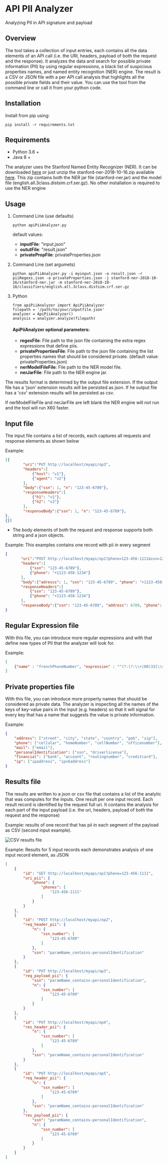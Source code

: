 # API PII Analyzer
Analyzing PII in API signature and payload

## Overview
The tool takes a collection of input entries, each contains all the data elements of an API call (i.e. the URI, headers, payload of both the request and the response). It analyzes the data and search for possible private information (PII) by using regular expressions, a black list of suspicious properties names, and named entity recognition (NER) engine.
The result is a CSV or JSON file with a per API call analysis that highlights all the possible private fields and their value. You can use the tool from the command line or call it from your python code. 


Installation
------------
Install from pip using:

    pip install -r requirements.txt


Requirements
-----
* Python 3.6 +
* Java 8 +


The analyzer uses the Stanford Named Entity Recognizer (NER). It can be downloaded [here](http://nlp.stanford.edu/software/CRF-NER.shtml) or just unzip the stanford-ner-2018-10-16.zip available [here](https://nlp.stanford.edu/software/CRF-NER.html#Download). This zip contains both the NER jar file (stanford-ner.jar) and the model file (english.all.3class.distsim.crf.ser.gz). No other installation is required to use the NER engine


Usage
-----

1. Command Line (use defaults)
    ````
    python apiPiiAnalyzer.py
    ````
    default values:
    * **inputFile**: "input.json"
    * **oututFile**: "result.json"
    * **privatePropFile**:  privateProperties.json

2. Command Line (set argumets)
    ````
    python apiPiiAnalyzer.py -i myinput.json -o result.json -r piiRegexs.json -a privateProperties.json -j stanford-ner-2018-10-16/stanford-ner.jar -m stanford-ner-2018-10-16/classifiers/english.all.3class.distsim.crf.ser.gz
    ````
3. Python

    ````
    from apiPiiAnalyzer import ApiPiiAnalyzer
    filepath = '/path/to/your/inputfile.json'
    analyzer = ApiPiiAnalyzer()
    analysis = analyzer.analyze(filepath)
    ````
    #### ApiPiiAnalyzer optional parameters: #### 
     
     * **regexFile**: File path to the json file containing the extra regex expressions that define piis.   
     * **privatePropertiesFile**:  File path to the json file containing the list properties names that should be considered private. (default value: privateProperties.json)
     * **nerModelFileFile**: File path to the NER model file.
     * **nerJarFile**: File path to the NER engine jar.

The results format is determined by the output file extension. If the output file has a 'json' extension results will be persisted as json. If he output file has a 'csv' extension results will be persisted as csv.  

If nerModelFileFile and nerJarFile are left blank the NER engine will not run and the tool will run X60 faster.
## Input file

The input file contains a list of records, each captures all requests and response elements as shown below 

Example:
```json
[{
        "uri":"PUT http://localhost/myapi/op3",
        "headers":[
            {"host": "v1"},
            {"agent": "v2"}
        ],
        "body":{"ssn": 1, "n": "123-45-6789"}, 
        "responseHeaders":[
            {"h1": "v1"},
            {"h2": "v2"}
        ],
        "responseBody":{"ssn": 1, "n": "123-45-6789"}, 
}, 
{}]
```
* The body elements of both the request and response supports both string and a json objects.

Example: This examples contains one record with pii in every segment

```json
{
       "uri":"POST http://localhost/myapi/op1?phone=123-456-1111&ssn=123-45-6789",
       "headers":[
           {"ssn": "123-45-6789"},
           {"phone": "+1123-458-1234"}
       ],
       "body":{"adresss": 1, "ssn": "123-45-6789", "phone": "+1123-458-1234", "name": "john lennon"},
       "responseHeaders":[
           {"ssn": "123-45-6789"},
           {"phone": "+1123-458-1234"}
       ],
       "responseBody":{"ssn": "123-45-6789", "address": 6789, "phone": "+1123-458-1234", "name": "john lennon"}        
}
```


## Regular Expression file
With this file, you can introduce more regular expressions and with that define new types of PII that the analyzer will look for.

Example:
```json
[
    {"name" : "frenchPhoneNumber", "expression" : "^(?:(?:\\+|00)33[\\s.-]{0,3}(?:\\(0\\)[\\s.-]{0,3})?|0)[1-9](?:(?:[\\s.-]?\\d{2}){4}|\\d{2}(?:[\\s.-]?\\d{3}){2})$"}
]
```

## Private properties file

With this file, you can introduce more property names that should be considered as private data. The analyzer is inspecting all the names of the keys of key-value pairs in the input (e.g. headers) so that it will signal for every key that has a name that suggests the value is private information.

Example:
```json
{
    "address": ["street", "city", "state", "country", "pob", "zip"],
    "phone": ["cellular", "homeNumber", "cellNumber", "officenumber"],
    "mail": ["email"],
    "personalIdentification": ["ssn", "driverlicense"],
    "financial": ["bank", "account", "routingnumber", "creditcard"],
    "ip": ["ipaddress", "ipv6address"]  
}
```

## Results file

The results are written to a json or csv file that contains a list of the analytic that was computes for the inputs. One result per one input record. Each result record is identified by the request full uri. It contains the analysis for each part of the input payload (i.e. the uri, headers, payload of both the request and the response)

Example: results of one record that has pii in each segment of the payload as CSV (second input example).

![CSV results file](CsvResultsCapture.JPG)


Example: Results for 5 input records each demonstrates analysis of one input record element, as JSON

```json
[
    {
        "id": "GET http://localhost/myapi/op1?phone=123-456-1111",
        "uri_pii": {
            "phone": {
                "phones": [
                    "123-456-1111"
                ]
            }
        }
    },
    {
        "id": "POST http://localhost/myapi/op2",
        "req_header_pii": {
            "n": {
                "ssn_number": [
                    "123-45-6789"
                ]
            },
            "ssn": "paramName_contains-personalIdentification"
        }
    },
    {
        "id": "PUT http://localhost/myapi/op3",
        "req_payload_pii": {
            "ssn": "paramName_contains-personalIdentification",
            "n": {
                "ssn_number": [
                    "123-45-6789"
                ]
            }
        }
    },
    {
        "id": "PUT http://localhost/myapi/op4",
        "res_header_pii": {
            "n": {
                "ssn_number": [
                    "123-45-6789"
                ]
            },
            "ssn": "paramName_contains-personalIdentification"
        }
    },
    {
        "id": "PUT http://localhost/myapi/op5",
        "req_header_pii": {
            "n": {
                "ssn_number": [
                    "123-45-6789"
                ]
            },
            "ssn": "paramName_contains-personalIdentification"
        },
        "res_payload_pii": {
            "ssn": "paramName_contains-personalIdentification",
            "n": {
                "ssn_number": [
                    "123-45-6789"
                ]
            }
        }
    }
]
```



